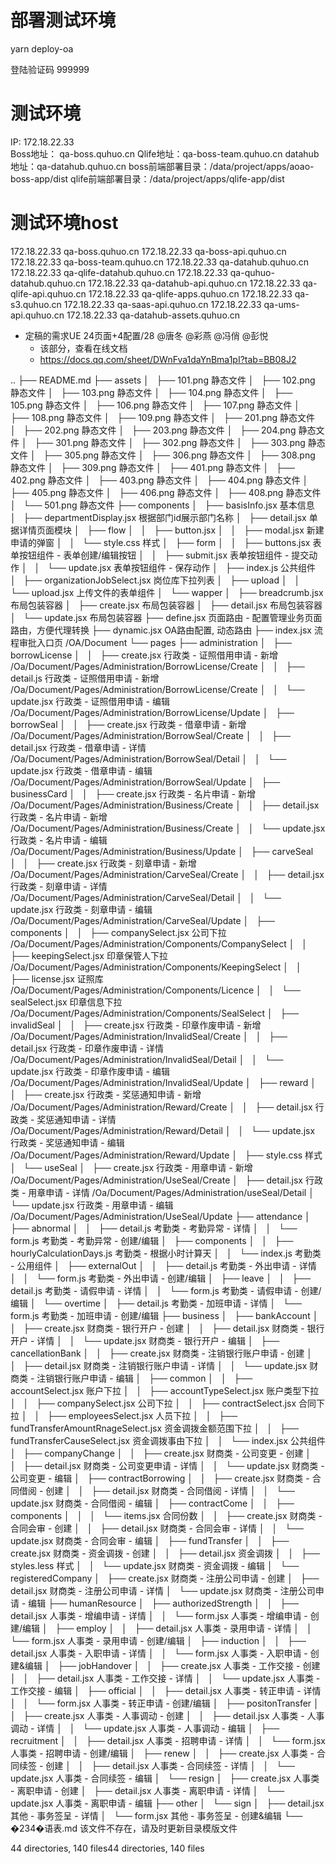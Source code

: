 # 部署测试环境
  yarn deploy-oa

  登陆验证码 999999

# 测试环境  
  IP: 172.18.22.33   
  Boss地址： qa-boss.quhuo.cn
  Qlife地址：qa-boss-team.quhuo.cn
  datahub地址：qa-datahub.quhuo.cn
  boss前端部署目录：/data/project/apps/aoao-boss-app/dist
  qlife前端部署目录：/data/project/apps/qlife-app/dist

# 测试环境host
  172.18.22.33 qa-boss.quhuo.cn
  172.18.22.33 qa-boss-api.quhuo.cn
  172.18.22.33 qa-boss-team.quhuo.cn
  172.18.22.33 qa-datahub.quhuo.cn
  172.18.22.33 qa-qlife-datahub.quhuo.cn
  172.18.22.33 qa-quhuo-datahub.quhuo.cn
  172.18.22.33 qa-datahub-api.quhuo.cn
  172.18.22.33 qa-qlife-api.quhuo.cn
  172.18.22.33 qa-qlife-apps.quhuo.cn
  172.18.22.33 qa-s3.quhuo.cn
  172.18.22.33 qa-saas-api.quhuo.cn
  172.18.22.33 qa-ums-api.quhuo.cn
  172.18.22.33 qa-datahub-assets.quhuo.cn

  - 定稿的需求UE 24页面+4配置/28 @唐冬 @彩燕 @冯俏 @彭悦
    - 该部分，查看在线文档
    - https://docs.qq.com/sheet/DWnFva1daYnBma1pI?tab=BB08J2


..
├── README.md
├── assets
│   ├── 101.png 静态文件
│   ├── 102.png 静态文件
│   ├── 103.png 静态文件
│   ├── 104.png 静态文件
│   ├── 105.png 静态文件
│   ├── 106.png 静态文件
│   ├── 107.png 静态文件
│   ├── 108.png 静态文件
│   ├── 109.png 静态文件
│   ├── 201.png 静态文件
│   ├── 202.png 静态文件
│   ├── 203.png 静态文件
│   ├── 204.png 静态文件
│   ├── 301.png 静态文件
│   ├── 302.png 静态文件
│   ├── 303.png 静态文件
│   ├── 305.png 静态文件
│   ├── 306.png 静态文件
│   ├── 308.png 静态文件
│   ├── 309.png 静态文件
│   ├── 401.png 静态文件
│   ├── 402.png 静态文件
│   ├── 403.png 静态文件
│   ├── 404.png 静态文件
│   ├── 405.png 静态文件
│   ├── 406.png 静态文件
│   ├── 408.png 静态文件
│   └── 501.png 静态文件
├── components
│   ├── basisInfo.jsx  基本信息
│   ├── departmentDisplay.jsx  根据部门id展示部门名称
│   ├── detail.jsx  单据详情页面模块
│   ├── flow
│   │   ├── button.jsx 
│   │   ├── modal.jsx  新建申请的弹窗
│   │   └── style.css 样式
│   ├── form
│   │   ├── buttons.jsx  表单按钮组件 - 表单创建/编辑按钮
│   │   ├── submit.jsx  表单按钮组件 - 提交动作
│   │   └── update.jsx  表单按钮组件 - 保存动作
│   ├── index.js  公共组件
│   ├── organizationJobSelect.jsx  岗位库下拉列表
│   ├── upload
│   │   └── upload.jsx  上传文件的表单组件
│   └── wapper
│       ├── breadcrumb.jsx  布局包装容器
│       ├── create.jsx  布局包装容器
│       ├── detail.jsx  布局包装容器
│       └── update.jsx  布局包装容器
├── define.jsx  页面路由 - 配置管理业务页面路由，方便代理转换
├── dynamic.jsx  OA路由配置, 动态路由
├── index.jsx  流程审批入口页 /OA/Document
└── pages
├── administration
│   ├── borrowLicense
│   │   ├── create.jsx  行政类 - 证照借用申请 - 新增 /Oa/Document/Pages/Administration/BorrowLicense/Create
│   │   ├── detail.js  行政类 - 证照借用申请 - 新增 /Oa/Document/Pages/Administration/BorrowLicense/Create
│   │   └── update.jsx  行政类 - 证照借用申请 - 编辑 /Oa/Document/Pages/Administration/BorrowLicense/Update
│   ├── borrowSeal
│   │   ├── create.jsx  行政类 - 借章申请 - 新增 /Oa/Document/Pages/Administration/BorrowSeal/Create
│   │   ├── detail.jsx  行政类 - 借章申请 - 详情 /Oa/Document/Pages/Administration/BorrowSeal/Detail
│   │   └── update.jsx  行政类 - 借章申请 - 编辑 /Oa/Document/Pages/Administration/BorrowSeal/Update
│   ├── businessCard
│   │   ├── create.jsx  行政类 - 名片申请 - 新增 /Oa/Document/Pages/Administration/Business/Create
│   │   ├── detail.jsx  行政类 - 名片申请 - 新增 /Oa/Document/Pages/Administration/Business/Create
│   │   └── update.jsx  行政类 - 名片申请 - 编辑 /Oa/Document/Pages/Administration/Business/Update
│   ├── carveSeal
│   │   ├── create.jsx  行政类 - 刻章申请 - 新增 /Oa/Document/Pages/Administration/CarveSeal/Create
│   │   ├── detail.jsx  行政类 - 刻章申请 - 详情 /Oa/Document/Pages/Administration/CarveSeal/Detail
│   │   └── update.jsx  行政类 - 刻章申请 - 编辑 /Oa/Document/Pages/Administration/CarveSeal/Update
│   ├── components
│   │   ├── companySelect.jsx  公司下拉 /Oa/Document/Pages/Administration/Components/CompanySelect
│   │   ├── keepingSelect.jsx  印章保管人下拉 /Oa/Document/Pages/Administration/Components/KeepingSelect
│   │   ├── license.jsx  证照库 /Oa/Document/Pages/Administration/Components/Licence
│   │   └── sealSelect.jsx  印章信息下拉 /Oa/Document/Pages/Administration/Components/SealSelect
│   ├── invalidSeal
│   │   ├── create.jsx  行政类 - 印章作废申请 - 新增 /Oa/Document/Pages/Administration/InvalidSeal/Create
│   │   ├── detail.jsx  行政类 - 印章作废申请 - 详情 /Oa/Document/Pages/Administration/InvalidSeal/Detail
│   │   └── update.jsx  行政类 - 印章作废申请 - 编辑 /Oa/Document/Pages/Administration/InvalidSeal/Update
│   ├── reward
│   │   ├── create.jsx  行政类 - 奖惩通知申请 - 新增 /Oa/Document/Pages/Administration/Reward/Create
│   │   ├── detail.jsx  行政类 - 奖惩通知申请 - 详情 /Oa/Document/Pages/Administration/Reward/Detail
│   │   └── update.jsx  行政类 - 奖惩通知申请 - 编辑 /Oa/Document/Pages/Administration/Reward/Update
│   ├── style.css 样式
│   └── useSeal
│       ├── create.jsx  行政类 - 用章申请 - 新增 /Oa/Document/Pages/Administration/UseSeal/Create
│       ├── detail.jsx  行政类 - 用章申请 - 详情 /Oa/Document/Pages/Administration/useSeal/Detail
│       └── update.jsx  行政类 - 用章申请 - 编辑 /Oa/Document/Pages/Administration/UseSeal/Update
├── attendance
│   ├── abnormal
│   │   ├── detail.js  考勤类 - 考勤异常 - 详情
│   │   └── form.js  考勤类 - 考勤异常 - 创建/编辑
│   ├── components
│   │   ├── hourlyCalculationDays.js  考勤类 - 根据小时计算天
│   │   └── index.js  考勤类 - 公用组件
│   ├── externalOut
│   │   ├── detail.js  考勤类 - 外出申请 - 详情
│   │   └── form.js  考勤类 - 外出申请 - 创建/编辑
│   ├── leave
│   │   ├── detail.js  考勤类 - 请假申请 - 详情
│   │   └── form.js  考勤类 - 请假申请 - 创建/编辑
│   └── overtime
│       ├── detail.js  考勤类 - 加班申请 - 详情
│       └── form.js  考勤类 - 加班申请 - 创建/编辑
├── business
│   ├── bankAccount
│   │   ├── create.jsx  财商类 - 银行开户 - 创建
│   │   ├── detail.jsx  财商类 - 银行开户 - 详情
│   │   └── update.jsx  财商类 - 银行开户 - 编辑
│   ├── cancellationBank
│   │   ├── create.jsx  财商类 - 注销银行账户申请 - 创建
│   │   ├── detail.jsx  财商类 - 注销银行账户申请 - 详情
│   │   └── update.jsx  财商类 - 注销银行账户申请 - 编辑
│   ├── common
│   │   ├── accountSelect.jsx  账户下拉
│   │   ├── accountTypeSelect.jsx  账户类型下拉
│   │   ├── companySelect.jsx  公司下拉
│   │   ├── contractSelect.jsx  合同下拉
│   │   ├── employeesSelect.jsx  人员下拉
│   │   ├── fundTransferAmountRnageSelect.jsx  资金调拨金额范围下拉
│   │   ├── fundTransferCauseSelect.jsx  资金调拨事由下拉
│   │   └── index.jsx  公共组件
│   ├── companyChange
│   │   ├── create.jsx  财商类 - 公司变更 - 创建
│   │   ├── detail.jsx  财商类 - 公司变更申请 - 详情
│   │   └── update.jsx  财商类 - 公司变更 - 编辑
│   ├── contractBorrowing
│   │   ├── create.jsx  财商类 - 合同借阅 - 创建
│   │   ├── detail.jsx  财商类 - 合同借阅 - 详情
│   │   └── update.jsx  财商类 - 合同借阅 - 编辑
│   ├── contractCome
│   │   ├── components
│   │   │   └── items.jsx  合同份数
│   │   ├── create.jsx  财商类 - 合同会审 - 创建
│   │   ├── detail.jsx  财商类 - 合同会审 - 详情
│   │   └── update.jsx  财商类 - 合同会审 - 编辑
│   ├── fundTransfer
│   │   ├── create.jsx  财商类 - 资金调拨 - 创建
│   │   ├── detail.jsx  资金调拨
│   │   ├── styles.less 样式
│   │   └── update.jsx  财商类 - 资金调拨 - 编辑
│   └── registeredCompany
│       ├── create.jsx  财商类 - 注册公司申请 - 创建
│       ├── detail.jsx  财商类 - 注册公司申请 - 详情
│       └── update.jsx  财商类 - 注册公司申请 - 编辑
├── humanResource
│   ├── authorizedStrength
│   │   ├── detail.jsx  人事类 - 增编申请 - 详情
│   │   └── form.jsx  人事类 - 增编申请 - 创建/编辑
│   ├── employ
│   │   ├── detail.jsx  人事类 - 录用申请 - 详情
│   │   └── form.jsx  人事类 - 录用申请 - 创建/编辑
│   ├── induction
│   │   ├── detail.jsx  人事类 - 入职申请 - 详情
│   │   └── form.jsx  人事类 - 入职申请 - 创建&编辑
│   ├── jobHandover
│   │   ├── create.jsx  人事类 - 工作交接 - 创建
│   │   ├── detail.jsx  人事类 - 工作交接 - 详情
│   │   └── update.jsx  人事类 - 工作交接 - 编辑
│   ├── official
│   │   ├── detail.jsx  人事类 - 转正申请 - 详情
│   │   └── form.jsx  人事类 - 转正申请 - 创建/编辑
│   ├── positonTransfer
│   │   ├── create.jsx  人事类 - 人事调动 - 创建
│   │   ├── detail.jsx  人事类 - 人事调动 - 详情
│   │   └── update.jsx  人事类 - 人事调动 - 编辑
│   ├── recruitment
│   │   ├── detail.jsx  人事类 - 招聘申请 - 详情
│   │   └── form.jsx  人事类 - 招聘申请 - 创建/编辑
│   ├── renew
│   │   ├── create.jsx  人事类 - 合同续签 - 创建
│   │   ├── detail.jsx  人事类 - 合同续签 - 详情
│   │   └── update.jsx  人事类 - 合同续签 - 编辑
│   └── resign
│       ├── create.jsx  人事类 - 离职申请 - 创建
│       ├── detail.jsx  人事类 - 离职申请 - 详情
│       └── update.jsx  人事类 - 离职申请 - 编辑
├── other
│   └── sign
│       ├── detail.jsx  其他 - 事务签呈 - 详情
│       └── form.jsx  其他 - 事务签呈 - 创建&编辑
└── �234�语表.md 该文件不存在，请及时更新目录模版文件

44 directories, 140 files44 directories, 140 files
